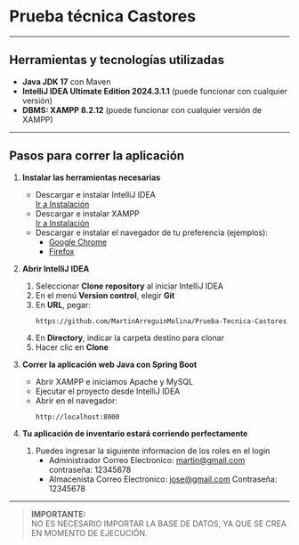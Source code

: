 # Prueba técnica Castores

---

## Herramientas y tecnologías utilizadas

- **Java JDK 17** con Maven
- **IntelliJ IDEA Ultimate Edition 2024.3.1.1** (puede funcionar con cualquier versión)
- **DBMS: XAMPP 8.2.12** (puede funcionar con cualquier versión de XAMPP)

---

## Pasos para correr la aplicación

1. **Instalar las herramientas necesarias**
    - Descargar e instalar IntelliJ IDEA  
      [Ir a Instalación](https://www.jetbrains.com/es-es/idea/download/?section=windows)
    - Descargar e instalar XAMPP  
      [Ir a Instalación](https://www.apachefriends.org/es/download.html)
    - Descargar e instalar el navegador de tu preferencia (ejemplos):
        - [Google Chrome](https://www.google.com/intl/es_us/chrome/)
        - [Firefox](https://www.mozilla.org/es-MX/firefox/new/)

2. **Abrir IntelliJ IDEA**
    1. Seleccionar **Clone repository** al iniciar IntelliJ IDEA
    2. En el menú **Version control**, elegir **Git**
    3. En **URL**, pegar:
       ```
       https://github.com/MartinArreguinMolina/Prueba-Tecnica-Castores
       ```  
    4. En **Directory**, indicar la carpeta destino para clonar
    5. Hacer clic en **Clone**

3. **Correr la aplicación web Java con Spring Boot**
    - Abrir XAMPP e iniciamos Apache y MySQL
    - Ejecutar el proyecto desde IntelliJ IDEA
    - Abrir en el navegador:
      ```
      http://localhost:8000
      ```

4. **Tu aplicación de inventario estará corriendo perfectamente**
    1. Puedes ingresar la siguiente informacion de  los roles en el login
        - Administrador
            Correo Electronico: martin@gmail.com
            contraseña: 12345678
        - Almacenista
            Correo Electronico: jose@gmail.com
            Contraseña: 12345678
---

> **IMPORTANTE:**  
> NO ES NECESARIO IMPORTAR LA BASE DE DATOS, YA QUE SE CREA EN MOMENTO DE EJECUCIÓN.
